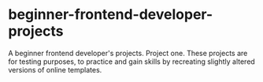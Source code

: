 # beginner-frontend-developer-projects
A beginner frontend developer's projects.
Project one.
These projects are for testing purposes, to practice and gain skills by recreating slightly altered versions of online templates.
